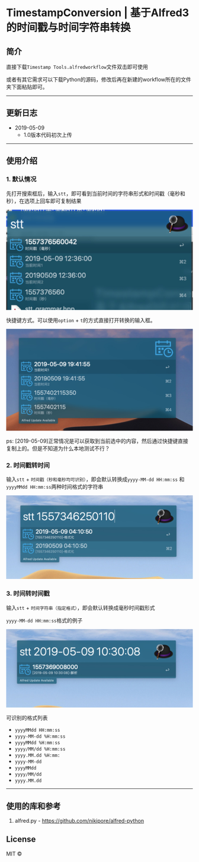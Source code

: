 # TimestampConversion | 基于Alfred3的时间戳与时间字符串转换


## 简介

直接下载`Timestamp Tools.alfredworkflow`文件双击即可使用

或者有其它需求可以下载Python的源码，修改后再在新建的workflow所在的文件夹下面粘贴即可。

---

## 更新日志

- 2019-05-09 
  - 1.0版本代码初次上传

---

## 使用介绍

### 1. 默认情况

先打开搜索框后，输入`stt`，即可看到当前时间的字符串形式和时间戳（毫秒和秒），在选项上回车即可复制结果

![](media/def_1.jpg)

快捷键方式。可以使用`option` + `t`的方式直接打开转换的输入框。

![](media/def2.jpg)

ps: [2019-05-09]正常情况是可以获取到当前选中的内容，然后通过快捷键直接复制上的。但是不知道为什么本地测试不行？

### 2. 时间戳转时间

输入`stt` + `时间戳（秒和毫秒均可识别）`，即会默认转换成`yyyy-MM-dd HH:mm:ss` 和`yyyyMMdd HH:mm:ss`两种时间格式的字符串

![](media/timestamp1.jpg)

### 3. 时间转时间戳

输入`stt` + `时间字符串（指定格式）`，即会默认转换成毫秒时间戳形式

`yyyy-MM-dd HH:mm:ss`格式的例子

![](media/time1.jpg)

可识别的格式列表

- `yyyyMMdd HH:mm:ss`
- `yyyy-MM-dd %H:mm:ss`
- `yyyyMMdd %H:mm:ss`
- `yyyy/MM/dd %H:mm:ss`
- `yyyy.MM.dd %H:mm:`
- `yyyy-MM-dd`
- `yyyyMMdd`
- `yyyy/MM/dd`
- `yyyy.MM.dd`
 
---

## 使用的库和参考

1. alfred.py - https://github.com/nikipore/alfred-python

## License

MIT ©
